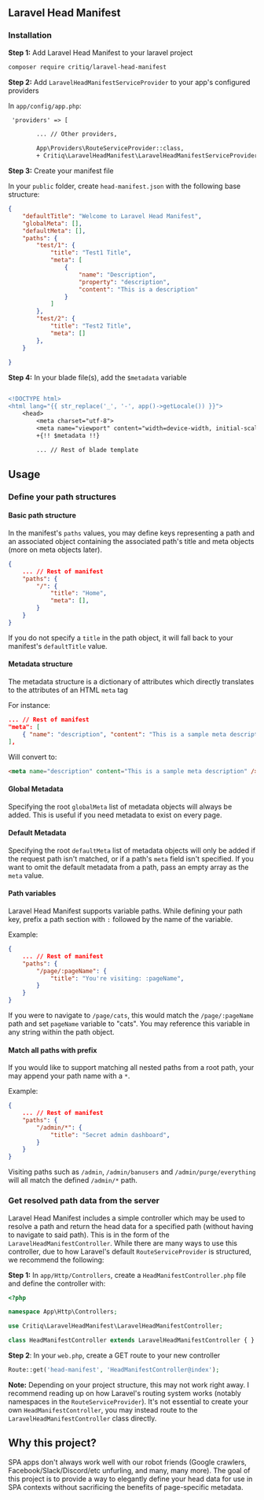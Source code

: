 ## Laravel Head Manifest

### Installation

**Step 1:** Add Laravel Head Manifest to your laravel project

```bash
composer require critiq/laravel-head-manifest
```

**Step 2:** Add `LaravelHeadManifestServiceProvider` to your app's configured providers

In `app/config/app.php`:

```diff
 'providers' => [

        ... // Other providers,

        App\Providers\RouteServiceProvider::class,
        + Critiq\LaravelHeadManifest\LaravelHeadManifestServiceProvider::class,

```

**Step 3:** Create your manifest file

In your `public` folder, create `head-manifest.json` with the following base structure:

```json
{
    "defaultTitle": "Welcome to Laravel Head Manifest",
    "globalMeta": [],
    "defaultMeta": [],
    "paths": {
        "test/1": {
            "title": "Test1 Title",
            "meta": [
                {
                    "name": "Description",
                    "property": "description",
                    "content": "This is a description"
                }
            ]
        },
        "test/2": {
            "title": "Test2 Title",
            "meta": []
        },
    }
    
}
```

**Step 4:** In your blade file(s), add the `$metadata` variable

```diff

<!DOCTYPE html>
<html lang="{{ str_replace('_', '-', app()->getLocale()) }}">
    <head>
        <meta charset="utf-8">
        <meta name="viewport" content="width=device-width, initial-scale=1">
        +{!! $metadata !!}

        ... // Rest of blade template
```

## Usage



### Define your path structures

#### Basic path structure
In the manifest's `paths` values, you may define keys representing a path and an associated object containing the associated path's title and meta objects (more on meta objects later).
```json
{
    ... // Rest of manifest
    "paths": {
        "/": {
            "title": "Home",
            "meta": [],
        }
    }
}
```

If you do not specify a `title` in the path object, it will fall back to your manifest's `defaultTitle` value.

#### Metadata structure
The metadata structure is a dictionary of attributes which directly translates to the attributes of an HTML `meta` tag

For instance:
```json
... // Rest of manifest
"meta": [
    { "name": "description", "content": "This is a sample meta description"}
],

```
Will convert to:
```html
<meta name="description" content="This is a sample meta description" />
```

#### Global Metadata
Specifying the root `globalMeta` list of metadata objects will always be added. This is useful if you need metadata to exist on every page.

#### Default Metadata
Specifying the root `defaultMeta` list of metadata objects will only be added if the request path isn't matched, or if a path's `meta` field isn't specified. If you want to omit the default metadata from a path, pass an empty array as the `meta` value.

#### Path variables
Laravel Head Manifest supports variable paths. While defining your path key, prefix a path section with `:` followed by the name of the variable.

Example:
```json
{
    ... // Rest of manifest
    "paths": {
        "/page/:pageName": {
            "title": "You're visiting: :pageName",
        }
    }
}
```

If you were to navigate to `/page/cats`, this would match the `/page/:pageName` path and set `pageName` variable to "cats". You may reference this variable in any string within the path object.

#### Match all paths with prefix
If you would like to support matching all nested paths from a root path, your may append your path name with a `*`.

Example:
```json
{
    ... // Rest of manifest
    "paths": {
        "/admin/*": {
            "title": "Secret admin dashboard",
        }
    }
}
```
Visiting paths such as `/admin`, `/admin/banusers` and `/admin/purge/everything` will all match the defined `/admin/*` path.

### Get resolved path data from the server
Laravel Head Manifest includes a simple controller which may be used to resolve a path and return the head data for a specified path (without having to navigate to said path). This is in the form of the `LaravelHeadManifestController`. While there are many ways to use this controller, due to how Laravel's default `RouteServiceProvider` is structured, we recommend the following:

**Step 1:** In `app/Http/Controllers`, create a `HeadManifestController.php` file and define the controller with:

```php
<?php

namespace App\Http\Controllers;

use Critiq\LaravelHeadManifest\LaravelHeadManifestController;

class HeadManifestController extends LaravelHeadManifestController { }
```

**Step 2**: In your `web.php`, create a GET route to your new controller
```php
Route::get('head-manifest', 'HeadManifestController@index');
```

**Note:** Depending on your project structure, this may not work right away. I recommend reading up on how Laravel's routing system works (notably namespaces in the `RouteServiceProvider`). It's not essential to create your own `HeadManifestController`, you may instead route to the `LaravelHeadManifestController` class directly.

## Why this project?
SPA apps don't always work well with our robot friends (Google crawlers, Facebook/Slack/Discord/etc unfurling, and many, many more). The goal of this project is to provide a way to elegantly define your head data for use in SPA contexts without sacrificing the benefits of page-specific metadata.